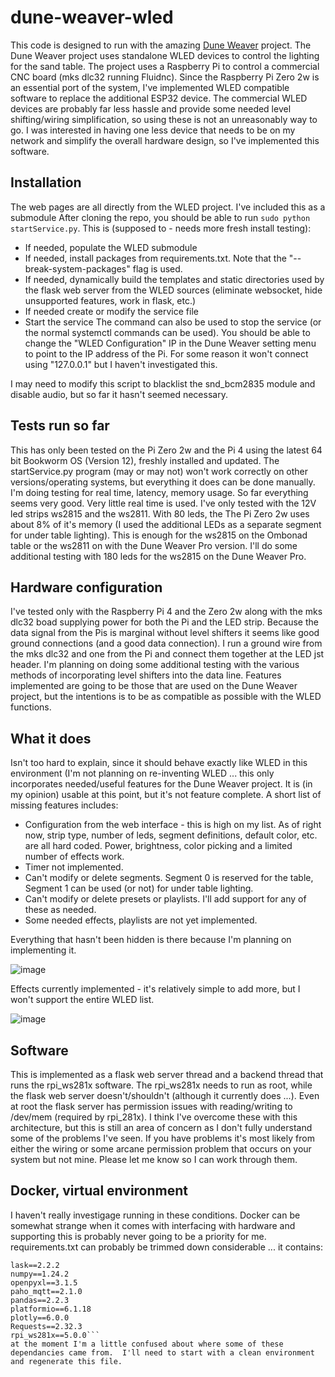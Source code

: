 # dune-weaver-wled

This code is designed to run with the amazing [Dune Weaver](https://github.com/tuanchris/dune-weaver) project.  The Dune Weaver project uses standalone WLED devices to control the lighting for the sand table.   The project uses a Raspberry Pi to control a commercial CNC board (mks dlc32 running Fluidnc).   Since the Raspberry Pi Zero 2w is an essential port of the system, I've implemented WLED compatible software to replace the additional ESP32 device.  The commercial WLED devices are probably far less hassle and provide some needed level shifting/wiring simplification, so using these is not an unreasonably way to go.   I was interested in having one less device that needs to be on my network and simplify the overall hardware design, so I've implemented this software.

## Installation

The web pages are all directly from the WLED project.  I've included this as a submodule  After cloning the repo, you should be able to run ```sudo python startService.py```.  This is (supposed to - needs more fresh install testing):
* If needed, populate the WLED submodule
* If needed, install packages from requirements.txt.  Note that the "--break-system-packages" flag is used.
* If needed, dynamically build the templates and static directories used by the flask web server from the WLED sources (eliminate websocket, hide unsupported features, work in flask, etc.) 
* If needed create or modify the service file
* Start the service
The command can also be used to stop the service (or the normal systemctl commands can be used).   You should be able to change the "WLED Configuration" IP in the Dune Weaver setting menu to point to the IP address of the Pi.  For some reason it won't connect using "127.0.0.1" but I haven't investigated this.

I may need to  modify this script to blacklist the snd_bcm2835 module and disable audio, but so far it hasn't seemed necessary.

## Tests run so far
This has only been tested on the Pi Zero 2w and the Pi 4 using the latest 64 bit Bookworm OS (Version 12), freshly installed and updated.   The startService.py program (may or may not) won't work correctly on other versions/operating systems, but everything it does can be done manually.   I'm doing testing for real time, latency, memory usage.  So far everything seems very good.  Very little real time is used.  I've only tested with the 12V led strips ws2815 and the ws2811.   With 80 leds,  the The Pi Zero 2w uses about 8% of it's memory (I used the additional LEDs as a separate segment for under table lighting).   This is enough for the ws2815 on the Ombonad table or the ws2811 on with the Dune Weaver Pro version.   I'll do some additional testing with 180 leds for the ws2815 on the Dune Weaver Pro.

## Hardware configuration
I've tested only with the Raspberry Pi 4 and the Zero 2w along with the mks dlc32 boad supplying power for both the Pi and the LED strip.   Because the data signal from the Pis is marginal without level shifters it seems like good ground connections (and a good data connection).  I run a ground wire from the mks dlc32 and one from the Pi and connect them together at the LED jst header.   I'm planning on doing some additional testing with the various methods of incorporating level shifters into the data line.
Features implemented are going to be those that are used on the Dune Weaver project, but the intentions is to be as compatible as possible with the WLED functions.

## What it does
Isn't too hard to explain, since it should behave exactly like WLED in this environment (I'm not planning on re-inventing WLED ... this only incorporates needed/useful features for the Dune Weaver project.   It is (in my opinion) usable at this point, but it's not feature complete.  A short list of missing features includes:

* Configuration from the web interface - this is high on my list.  As of right now, strip type, number of leds, segment definitions, default color, etc. are all hard coded.  Power, brightness, color picking and a limited number of effects work.
* Timer not implemented.
* Can't modify or delete segments.  Segment 0 is reserved for the table, Segment 1 can be used (or not) for under table lighting.  
* Can't modify or delete presets or playlists.  I'll add support for any of these as needed.
* Some needed effects, playlists are not yet implemented.

Everything that hasn't been hidden is there  because I'm planning on implementing it.

![image](https://github.com/user-attachments/assets/4e5b012e-39f0-4214-ad64-e3564760a754)

Effects currently implemented - it's relatively simple to add more, but I won't support the entire WLED list.

![image](https://github.com/user-attachments/assets/1d8cc4c6-046f-4a80-a161-51e0ee746cd5)

## Software

This is implemented as a flask web server thread and a backend thread that runs the rpi_ws281x software.  The rpi_ws281x needs to run as root, while the flask web server doesn't/shouldn't (although it currently does ...).   Even at root the flask server has permission issues with reading/writing to /dev/mem (required by rpi_281x).  I think I've overcome these with this architecture, but this is still an area of concern as I don't fully understand some of the problems I've seen.  If you have problems it's most likely from either the wiring or some arcane permission problem that occurs on your system but not mine.  Please let me know so I can work through them.

## Docker, virtual environment

I haven't really investigage running in these conditions.   Docker can be somewhat strange when it comes with interfacing with hardware and supporting this is probably never going to be a priority for me.  requirements.txt can probably be trimmed down considerable ... it contains:
```
lask==2.2.2
numpy==1.24.2
openpyxl==3.1.5
paho_mqtt==2.1.0
pandas==2.2.3
platformio==6.1.18
plotly==6.0.0
Requests==2.32.3
rpi_ws281x==5.0.0```
at the moment I'm a little confused about where some of these dependancies came from.  I'll need to start with a clean environment and regenerate this file.
